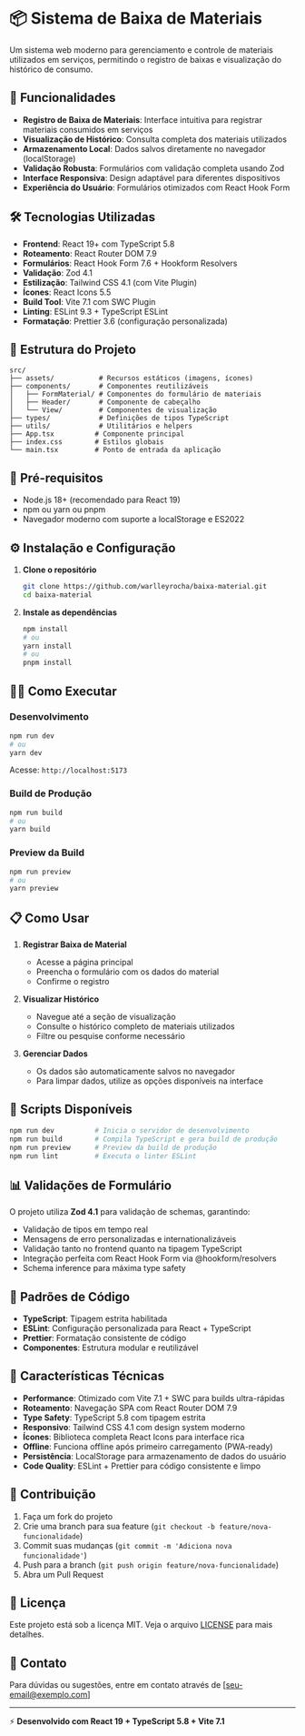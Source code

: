 # 📦 Sistema de Baixa de Materiais

Um sistema web moderno para gerenciamento e controle de materiais utilizados em serviços, permitindo o registro de baixas e visualização do histórico de consumo.

## 🚀 Funcionalidades

- **Registro de Baixa de Materiais**: Interface intuitiva para registrar materiais consumidos em serviços
- **Visualização de Histórico**: Consulta completa dos materiais utilizados
- **Armazenamento Local**: Dados salvos diretamente no navegador (localStorage)
- **Validação Robusta**: Formulários com validação completa usando Zod
- **Interface Responsiva**: Design adaptável para diferentes dispositivos
- **Experiência do Usuário**: Formulários otimizados com React Hook Form

## 🛠️ Tecnologias Utilizadas

- **Frontend**: React 19+ com TypeScript 5.8
- **Roteamento**: React Router DOM 7.9
- **Formulários**: React Hook Form 7.6 + Hookform Resolvers
- **Validação**: Zod 4.1
- **Estilização**: Tailwind CSS 4.1 (com Vite Plugin)
- **Ícones**: React Icons 5.5
- **Build Tool**: Vite 7.1 com SWC Plugin
- **Linting**: ESLint 9.3 + TypeScript ESLint
- **Formatação**: Prettier 3.6 (configuração personalizada)

## 📁 Estrutura do Projeto

```
src/
├── assets/           # Recursos estáticos (imagens, ícones)
├── components/       # Componentes reutilizáveis
│   ├── FormMaterial/ # Componentes do formulário de materiais
│   ├── Header/       # Componente de cabeçalho
│   └── View/         # Componentes de visualização
├── types/            # Definições de tipos TypeScript
├── utils/            # Utilitários e helpers
├── App.tsx          # Componente principal
├── index.css        # Estilos globais
└── main.tsx         # Ponto de entrada da aplicação
```

## 🚦 Pré-requisitos

- Node.js 18+ (recomendado para React 19)
- npm ou yarn ou pnpm
- Navegador moderno com suporte a localStorage e ES2022

## ⚙️ Instalação e Configuração

1. **Clone o repositório**

   ```bash
   git clone https://github.com/warlleyrocha/baixa-material.git
   cd baixa-material
   ```

2. **Instale as dependências**
   ```bash
   npm install
   # ou
   yarn install
   # ou
   pnpm install
   ```

## 🏃‍♂️ Como Executar

### Desenvolvimento

```bash
npm run dev
# ou
yarn dev
```

Acesse: `http://localhost:5173`

### Build de Produção

```bash
npm run build
# ou
yarn build
```

### Preview da Build

```bash
npm run preview
# ou
yarn preview
```

## 📋 Como Usar

1. **Registrar Baixa de Material**
   - Acesse a página principal
   - Preencha o formulário com os dados do material
   - Confirme o registro

2. **Visualizar Histórico**
   - Navegue até a seção de visualização
   - Consulte o histórico completo de materiais utilizados
   - Filtre ou pesquise conforme necessário

3. **Gerenciar Dados**
   - Os dados são automaticamente salvos no navegador
   - Para limpar dados, utilize as opções disponíveis na interface

## 🔧 Scripts Disponíveis

```bash
npm run dev          # Inicia o servidor de desenvolvimento
npm run build        # Compila TypeScript e gera build de produção
npm run preview      # Preview da build de produção
npm run lint         # Executa o linter ESLint
```

## 📊 Validações de Formulário

O projeto utiliza **Zod 4.1** para validação de schemas, garantindo:

- Validação de tipos em tempo real
- Mensagens de erro personalizadas e internationalizáveis
- Validação tanto no frontend quanto na tipagem TypeScript
- Integração perfeita com React Hook Form via @hookform/resolvers
- Schema inference para máxima type safety

## 🎨 Padrões de Código

- **TypeScript**: Tipagem estrita habilitada
- **ESLint**: Configuração personalizada para React + TypeScript
- **Prettier**: Formatação consistente de código
- **Componentes**: Estrutura modular e reutilizável

## 🌟 Características Técnicas

- **Performance**: Otimizado com Vite 7.1 + SWC para builds ultra-rápidas
- **Roteamento**: Navegação SPA com React Router DOM 7.9
- **Type Safety**: TypeScript 5.8 com tipagem estrita
- **Responsivo**: Tailwind CSS 4.1 com design system moderno
- **Ícones**: Biblioteca completa React Icons para interface rica
- **Offline**: Funciona offline após primeiro carregamento (PWA-ready)
- **Persistência**: LocalStorage para armazenamento de dados do usuário
- **Code Quality**: ESLint + Prettier para código consistente e limpo

## 🤝 Contribuição

1. Faça um fork do projeto
2. Crie uma branch para sua feature (`git checkout -b feature/nova-funcionalidade`)
3. Commit suas mudanças (`git commit -m 'Adiciona nova funcionalidade'`)
4. Push para a branch (`git push origin feature/nova-funcionalidade`)
5. Abra um Pull Request

## 📝 Licença

Este projeto está sob a licença MIT. Veja o arquivo [LICENSE](LICENSE) para mais detalhes.

## 📧 Contato

Para dúvidas ou sugestões, entre em contato através de [seu-email@exemplo.com]

---

⚡ **Desenvolvido com React 19 + TypeScript 5.8 + Vite 7.1**
